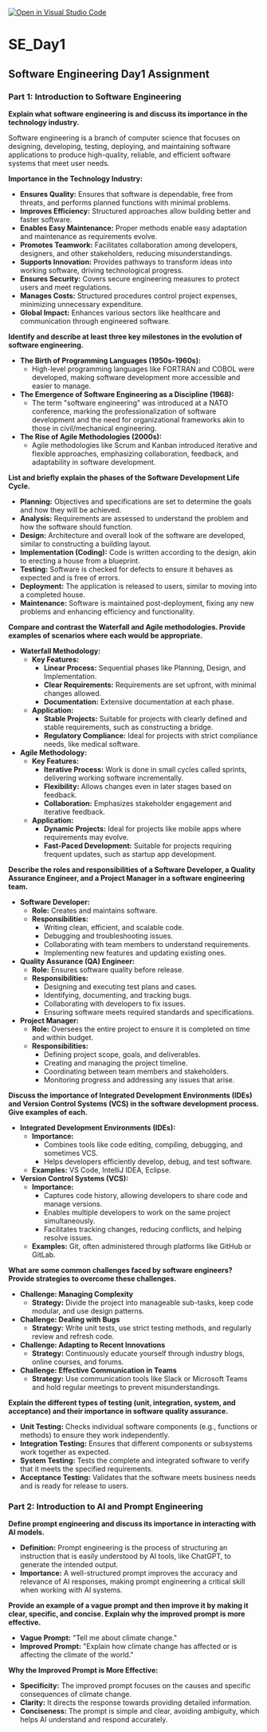 [![Open in Visual Studio Code](https://classroom.github.com/assets/open-in-vscode-2e0aaae1b6195c2367325f4f02e2d04e9abb55f0b24a779b69b11b9e10269abc.svg)](https://classroom.github.com/online_ide?assignment_repo_id=15566205&assignment_repo_type=AssignmentRepo)

# SE_Day1
## Software Engineering Day1 Assignment

### Part 1: Introduction to Software Engineering

**Explain what software engineering is and discuss its importance in the technology industry.**

Software engineering is a branch of computer science that focuses on designing, developing, testing, deploying, and maintaining software applications to produce high-quality, reliable, and efficient software systems that meet user needs. 

**Importance in the Technology Industry:**

- **Ensures Quality:** Ensures that software is dependable, free from threats, and performs planned functions with minimal problems.
- **Improves Efficiency:** Structured approaches allow building better and faster software.
- **Enables Easy Maintenance:** Proper methods enable easy adaptation and maintenance as requirements evolve.
- **Promotes Teamwork:** Facilitates collaboration among developers, designers, and other stakeholders, reducing misunderstandings.
- **Supports Innovation:** Provides pathways to transform ideas into working software, driving technological progress.
- **Ensures Security:** Covers secure engineering measures to protect users and meet regulations.
- **Manages Costs:** Structured procedures control project expenses, minimizing unnecessary expenditure.
- **Global Impact:** Enhances various sectors like healthcare and communication through engineered software.

**Identify and describe at least three key milestones in the evolution of software engineering.**

- **The Birth of Programming Languages (1950s-1960s):** 
  - High-level programming languages like FORTRAN and COBOL were developed, making software development more accessible and easier to manage.
- **The Emergence of Software Engineering as a Discipline (1968):** 
  - The term "software engineering" was introduced at a NATO conference, marking the professionalization of software development and the need for organizational frameworks akin to those in civil/mechanical engineering.
- **The Rise of Agile Methodologies (2000s):**
  - Agile methodologies like Scrum and Kanban introduced iterative and flexible approaches, emphasizing collaboration, feedback, and adaptability in software development.

**List and briefly explain the phases of the Software Development Life Cycle.**

- **Planning:** Objectives and specifications are set to determine the goals and how they will be achieved.
- **Analysis:** Requirements are assessed to understand the problem and how the software should function.
- **Design:** Architecture and overall look of the software are developed, similar to constructing a building layout.
- **Implementation (Coding):** Code is written according to the design, akin to erecting a house from a blueprint.
- **Testing:** Software is checked for defects to ensure it behaves as expected and is free of errors.
- **Deployment:** The application is released to users, similar to moving into a completed house.
- **Maintenance:** Software is maintained post-deployment, fixing any new problems and enhancing efficiency and functionality.

**Compare and contrast the Waterfall and Agile methodologies. Provide examples of scenarios where each would be appropriate.**

- **Waterfall Methodology:**
  - **Key Features:**
    - **Linear Process:** Sequential phases like Planning, Design, and Implementation.
    - **Clear Requirements:** Requirements are set upfront, with minimal changes allowed.
    - **Documentation:** Extensive documentation at each phase.
  - **Application:**
    - **Stable Projects:** Suitable for projects with clearly defined and stable requirements, such as constructing a bridge.
    - **Regulatory Compliance:** Ideal for projects with strict compliance needs, like medical software.
- **Agile Methodology:**
  - **Key Features:**
    - **Iterative Process:** Work is done in small cycles called sprints, delivering working software incrementally.
    - **Flexibility:** Allows changes even in later stages based on feedback.
    - **Collaboration:** Emphasizes stakeholder engagement and iterative feedback.
  - **Application:**
    - **Dynamic Projects:** Ideal for projects like mobile apps where requirements may evolve.
    - **Fast-Paced Development:** Suitable for projects requiring frequent updates, such as startup app development.

**Describe the roles and responsibilities of a Software Developer, a Quality Assurance Engineer, and a Project Manager in a software engineering team.**

- **Software Developer:**
  - **Role:** Creates and maintains software.
  - **Responsibilities:**
    - Writing clean, efficient, and scalable code.
    - Debugging and troubleshooting issues.
    - Collaborating with team members to understand requirements.
    - Implementing new features and updating existing ones.
- **Quality Assurance (QA) Engineer:**
  - **Role:** Ensures software quality before release.
  - **Responsibilities:**
    - Designing and executing test plans and cases.
    - Identifying, documenting, and tracking bugs.
    - Collaborating with developers to fix issues.
    - Ensuring software meets required standards and specifications.
- **Project Manager:**
  - **Role:** Oversees the entire project to ensure it is completed on time and within budget.
  - **Responsibilities:**
    - Defining project scope, goals, and deliverables.
    - Creating and managing the project timeline.
    - Coordinating between team members and stakeholders.
    - Monitoring progress and addressing any issues that arise.

**Discuss the importance of Integrated Development Environments (IDEs) and Version Control Systems (VCS) in the software development process. Give examples of each.**

- **Integrated Development Environments (IDEs):**
  - **Importance:**
    - Combines tools like code editing, compiling, debugging, and sometimes VCS.
    - Helps developers efficiently develop, debug, and test software.
  - **Examples:** VS Code, IntelliJ IDEA, Eclipse.
- **Version Control Systems (VCS):**
  - **Importance:**
    - Captures code history, allowing developers to share code and manage versions.
    - Enables multiple developers to work on the same project simultaneously.
    - Facilitates tracking changes, reducing conflicts, and helping resolve issues.
  - **Examples:** Git, often administered through platforms like GitHub or GitLab.

**What are some common challenges faced by software engineers? Provide strategies to overcome these challenges.**

- **Challenge: Managing Complexity**
  - **Strategy:** Divide the project into manageable sub-tasks, keep code modular, and use design patterns.
- **Challenge: Dealing with Bugs**
  - **Strategy:** Write unit tests, use strict testing methods, and regularly review and refresh code.
- **Challenge: Adapting to Recent Innovations**
  - **Strategy:** Continuously educate yourself through industry blogs, online courses, and forums.
- **Challenge: Effective Communication in Teams**
  - **Strategy:** Use communication tools like Slack or Microsoft Teams and hold regular meetings to prevent misunderstandings.

**Explain the different types of testing (unit, integration, system, and acceptance) and their importance in software quality assurance.**

- **Unit Testing:** Checks individual software components (e.g., functions or methods) to ensure they work independently.
- **Integration Testing:** Ensures that different components or subsystems work together as expected.
- **System Testing:** Tests the complete and integrated software to verify that it meets the specified requirements.
- **Acceptance Testing:** Validates that the software meets business needs and is ready for release to users.

### Part 2: Introduction to AI and Prompt Engineering

**Define prompt engineering and discuss its importance in interacting with AI models.**

- **Definition:** Prompt engineering is the process of structuring an instruction that is easily understood by AI tools, like ChatGPT, to generate the intended output.
- **Importance:** A well-structured prompt improves the accuracy and relevance of AI responses, making prompt engineering a critical skill when working with AI systems.

**Provide an example of a vague prompt and then improve it by making it clear, specific, and concise. Explain why the improved prompt is more effective.**

- **Vague Prompt:** "Tell me about climate change."
- **Improved Prompt:** "Explain how climate change has affected or is affecting the climate of the world."
  
**Why the Improved Prompt is More Effective:**

- **Specificity:** The improved prompt focuses on the causes and specific consequences of climate change.
- **Clarity:** It directs the response towards providing detailed information.
- **Conciseness:** The prompt is simple and clear, avoiding ambiguity, which helps AI understand and respond accurately.
